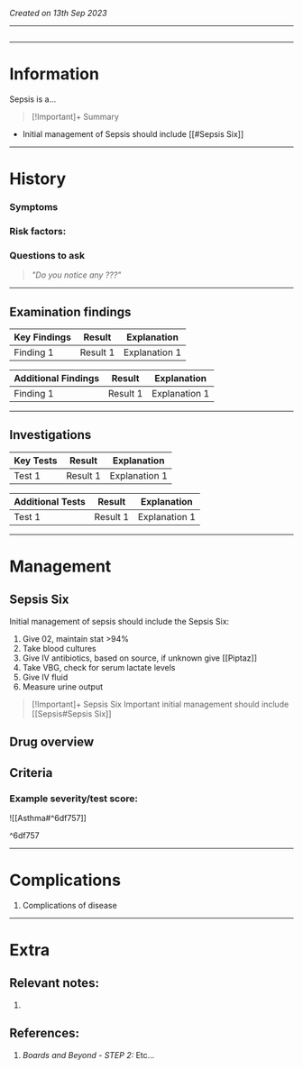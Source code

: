 *Created on 13th Sep 2023*

---
```toc
```
---

# Information
Sepsis is a... 

> [!Important]+ Summary
- Initial management of Sepsis should include [[#Sepsis Six]]

--- 
# History
### Symptoms

### Risk factors:

### Questions to ask
>*"Do you notice any ???"*

---

## Examination findings
| Key Findings | Result   | Explanation   |
| ------------ | -------- | ------------- |
| Finding 1    | Result 1 | Explanation 1 |

| Additional Findings | Result   | Explanation   |
| ------------------- | -------- | ------------- |
| Finding 1           | Result 1 | Explanation 1 |

---

## Investigations
| Key Tests                 |Result| Explanation                                                                                                                                                     |
| ------------------------- | --- | --------------------------------------------------------------------------------------------------------------------------------------------------------------- |
| Test 1                    |Result 1| Explanation 1                                                                                                                                                        |

| Additional Tests               |  Result   | Explanation                |
| ------------------------------ | --- | --------------------- |
| Test 1                            |  Result 1   | Explanation 1 |

---

# Management
## Sepsis Six
Initial management of sepsis should include the Sepsis Six:
1. Give 02, maintain stat >94%
2. Take blood cultures
3. Give IV antibiotics, based on source, if unknown give [[Piptaz]]
4. Take VBG, check for serum lactate levels
5.  Give IV fluid
6. Measure urine output

> [!Important]+ Sepsis Six
> Important initial management should include [[Sepsis#Sepsis Six]]

## Drug overview

## Criteria
### Example severity/test score:
![[Asthma#^6df757]]

^6df757

---

# Complications
1. Complications of disease

---

# Extra
## Relevant notes:
1. 
## References:
1. *Boards and Beyond - STEP 2:* Etc...